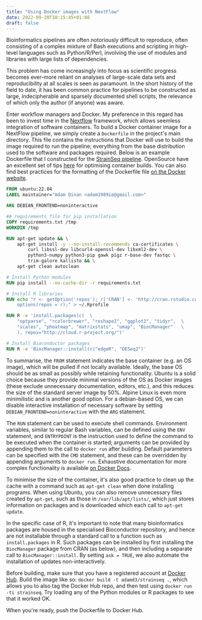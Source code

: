 ```yaml
---
title: "Using Docker images with NextFlow"
date: 2022-09-20T10:15:45+01:00
draft: false
---
```


Bioinformatics pipelines are often notoriously difficult to reproduce, often consisting of a complex mixture of Bash executions and scripting in high-level languages such as Python/R/Perl, involving the use of modules and libraries with large lists of dependencies.

This problem has come increasingly into focus as scientific progress becomes ever-more reliant on analyses of large-scale data sets and reproducibility at all scales is seen as paramount.
In the short history of the field to date, it has been common practice for pipelines to be constructed as large, indecipherable and sparsely documented shell scripts, the relevance of which only the author (if anyone) was aware.

Enter workflow managers and Docker. My preference in this regard has been to invest time in the [Nextflow](https://www.nextflow.io/) framework, which allows seemless integration of software containers. To build a Docker container image for a NextFlow pipeline, we simply create a `Dockerfile` in the project's main directory. This file contains the instructions that Docker will use to build the image required to run the pipeline; everything from the base distribution used to the software and packages required. Below is an example Dockerfile that I constructed for the [StrainSeq pipeline](https://github.com/adamd3/StrainSeq/). OpenSource have an excellent set of tips [here](https://opensource.com/article/20/5/optimize-container-builds) for optimising container builds. You can also find best practices for the formatting of the Dockerfile file [on the Docker website](https://docs.docker.com/develop/develop-images/dockerfile_best-practices/).

```dockerfile
FROM ubuntu:22.04
LABEL maintainer="Adam Dinan <adam1989ie@gmail.com>"

ARG DEBIAN_FRONTEND=noninteractive

## requirements file for pip installation
COPY requirements.txt /tmp
WORKDIR /tmp

RUN apt-get update && \
    apt-get install -y --no-install-recommends ca-certificates \
        curl libssl-dev libcurl4-openssl-dev libxml2-dev \
        python3-numpy python3-pip gawk pigz r-base-dev fastqc \
        trim-galore kallisto && \
    apt-get clean autoclean

# Install Python modules
RUN pip install --no-cache-dir -r requirements.txt

# Install R libraries
RUN echo "r <- getOption('repos'); r['CRAN'] <- 'http://cran.rstudio.com'; \
    options(repos = r);" > ~/.Rprofile

RUN R -e 'install.packages(c(  \
    "optparse", "rcolorbrewer", "reshape2", "ggplot2", "tidyr",  \
    "scales", "pheatmap", "matrixstats", "umap", "BiocManager"   \
    ), repos="http://cloud.r-project.org/")'

# Install Bioconductor packages
RUN R -e 'BiocManager::install(c("edgeR", "DESeq2")'
```

To summarise, the `FROM` statement indicates the base container (e.g. an OS image), which will be pulled if not locally available. Ideally, the base OS should be as small as possibly while retaining functionality. Ubuntu is a solid choice because they provide minimal versions of the OS as Docker images (these exclude unnecessary documentation, editors, etc.), and this reduces the size of the standard server image by 50%. Alpine Linux is even more minimilistic and is another good option. For a debian-based OS, we can disable interactive installation of necessary software by setting `DEBIAN_FRONTEND=noninteractive` with the `ARG` statement.

The `RUN` statement can be used to execute shell commands. Environment variables, similar to regular Bash variables, can be defined using the `ENV` statement, and `ENTRYPOINT` is the instruction used to define the command to be executed when the container is started; arguments can be provided by appending them to the call to `docker run` after building. Default parameters can be specified with the `CMD` statement, and these can be overridden by appending arguments to `docker run`. Exhaustive documentation for more complex functionality is available [on Docker Docs](https://docs.docker.com/engine/reference/builder/).

To minimise the size of the container, it's also good practice to clean up the cache with a command such as `apt-get clean` when done installing programs. When using Ubuntu, you can also remove unnecessary files created by `apt-get`, such as those in `/var/lib/apt/lists/`, which just stores information on packages and is downloaded which each call to `apt-get update`.

In the specific case of R, it's important to note that many bioinformatics packages are housed in the specialised Bioconductor repository, and hence are not installable through a standard call to a function such as `install.packages` in R.
Such packages can be installed by first installing the `BiocManager` package from CRAN (as below), and then including a separate call to `BiocManager::install`. By setting `ask = TRUE`, we also automate the installation of updates non-interactively.

Before building, make sure that you have a registered account at [Docker Hub](https://hub.docker.com/). Build the image like so: `docker build -t adamd3/strainseq .`, which allows you to also tag the Docker Hub repo, and then test using `docker run -ti strainseq`. Try loading any of the Python modules or R packages to see that it worked OK.

When you're ready, push the Dockerfile to Docker Hub.

